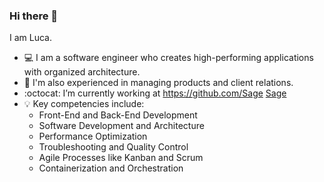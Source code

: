 ### Hi there 👋


I am Luca.
- :computer: I am a software engineer who creates high-performing applications with organized architecture.
- :open_file_folder: I'm also experienced in managing products and client relations.
- :octocat: I’m currently working at  https://github.com/Sage [Sage](http://www.sage.com) 
- :bulb: Key competencies include:
   - Front-End and Back-End Development
   - Software Development and Architecture
   - Performance Optimization
   - Troubleshooting and Quality Control
   - Agile Processes like Kanban and Scrum
   - Containerization and Orchestration
   
<!--
Here are some ideas to get you started:

- 🔭 I’m currently working on ...
- 🌱 I’m currently learning ...
- 👯 I’m looking to collaborate on ...
- 🤔 I’m looking for help with ...
- 💬 Ask me about ...
- 📫 How to reach me: ...
- 😄 Pronouns: ...
- ⚡ Fun fact: ...
-->
